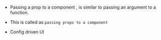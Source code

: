 - Passing a prop to a component , is similar to passing an argument to a function.
- This is called as `passing props to a component`

- Config driven UI
